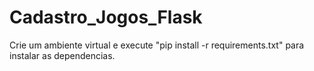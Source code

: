 # Cadastro_Jogos_Flask

Crie um ambiente virtual e execute "pip install -r requirements.txt" para instalar as dependencias.
